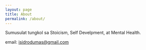 ```yaml
---
layout: page
title: About
permalink: /about/
---
```


Sumusulat tungkol sa Stoicism, Self Develpment, at Mental Health.

email: isidrodumas@gmail.com
